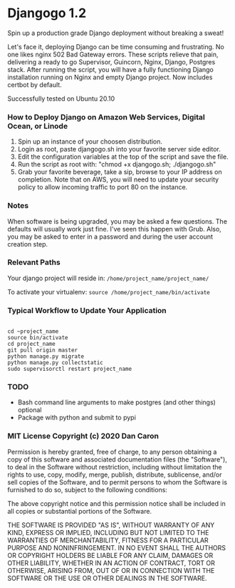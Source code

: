 # Djangogo 1.2
Spin up a production grade Django deployment without breaking a sweat!

Let's face it, deploying Django can be time consuming and frustrating. No one likes nginx 502 Bad Gateway errors. These scripts relieve that pain, delivering a ready to go Supervisor, Guincorn, Nginx, Django, Postgres stack. After running the script, you will have a fully functioning Django installation running on Nginx and empty Django project. Now includes certbot by default.

Successfully tested on Ubuntu 20.10

### How to Deploy Django on Amazon Web Services, Digital Ocean, or Linode

1. Spin up an instance of your choosen distribution.
2. Login as root, paste djangogo.sh into your favorite server side editor.
3. Edit the configuration variables at the top of the script and save the file.
4. Run the script as root with: "chmod +x djangogo.sh; ./djangogo.sh"
5. Grab your favorite beverage, take a sip, browse to your IP address on completion. Note that on AWS, you will need to update your security policy to allow incoming traffic to port 80 on the instance.

### Notes
When software is being upgraded, you may be asked a few questions. The defaults will usually work just fine. I've seen this happen with Grub. Also, you may be asked to enter in a password and during the user account creation step. 

### Relevant Paths

Your django project will reside in:
`/home/project_name/project_name/`

To activate your virtualenv:
`source /home/project_name/bin/activate`

### Typical Workflow to Update Your Application

~~~~

cd ~project_name
source bin/activate
cd project_name
git pull origin master
python manage.py migrate
python manage.py collectstatic
sudo supervisorctl restart project_name
~~~~

### TODO

* Bash command line arguments to make postgres (and other things) optional
* Package with python and submit to pypi

### MIT License Copyright (c) 2020 Dan Caron

Permission is hereby granted, free of charge, to any person obtaining a copy
of this software and associated documentation files (the "Software"), to deal
in the Software without restriction, including without limitation the rights
to use, copy, modify, merge, publish, distribute, sublicense, and/or sell
copies of the Software, and to permit persons to whom the Software is
furnished to do so, subject to the following conditions:

The above copyright notice and this permission notice shall be included in all
copies or substantial portions of the Software.

THE SOFTWARE IS PROVIDED "AS IS", WITHOUT WARRANTY OF ANY KIND, EXPRESS OR
IMPLIED, INCLUDING BUT NOT LIMITED TO THE WARRANTIES OF MERCHANTABILITY,
FITNESS FOR A PARTICULAR PURPOSE AND NONINFRINGEMENT. IN NO EVENT SHALL THE
AUTHORS OR COPYRIGHT HOLDERS BE LIABLE FOR ANY CLAIM, DAMAGES OR OTHER
LIABILITY, WHETHER IN AN ACTION OF CONTRACT, TORT OR OTHERWISE, ARISING FROM,
OUT OF OR IN CONNECTION WITH THE SOFTWARE OR THE USE OR OTHER DEALINGS IN THE
SOFTWARE.